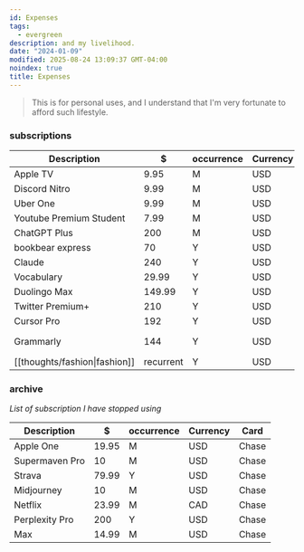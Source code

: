 ```yaml
---
id: Expenses
tags:
  - evergreen
description: and my livelihood.
date: "2024-01-09"
modified: 2025-08-24 13:09:37 GMT-04:00
noindex: true
title: Expenses
---
```


> This is for personal uses, and I understand that I'm very fortunate to afford such lifestyle.

### subscriptions

| Description                   | $         | occurrence | Currency | Card  | Notes     |
| ----------------------------- | --------- | ---------- | -------- | ----- | --------- |
| Apple TV                      | 9.95      | M          | USD      | Chase |           |
| Discord Nitro                 | 9.99      | M          | USD      | Chase |           |
| Uber One                      | 9.99      | M          | USD      | Chase |           |
| Youtube Premium Student       | 7.99      | M          | USD      | Chase |           |
| ChatGPT Plus                  | 200       | M          | USD      | Chase |           |
| bookbear express              | 70        | Y          | USD      | Chase |           |
| Claude                        | 240       | Y          | USD      | Chase |           |
| Vocabulary                    | 29.99     | Y          | USD      | Chase |           |
| Duolingo Max                  | 149.99    | Y          | USD      | Chase |           |
| Twitter Premium+              | 210       | Y          | USD      | Chase |           |
| Cursor Pro                    | 192       | Y          | USD      | Chase |           |
| Grammarly                     | 144       | Y          | USD      | Chase | (for mom) |
| [[thoughts/fashion\|fashion]] | recurrent | Y          | USD      | Chase |           |

### archive

_List of subscription I have stopped using_

| Description    | $     | occurrence | Currency | Card  |
| -------------- | ----- | ---------- | -------- | ----- |
| Apple One      | 19.95 | M          | USD      | Chase |
| Supermaven Pro | 10    | M          | USD      | Chase |
| Strava         | 79.99 | Y          | USD      | Chase |
| Midjourney     | 10    | M          | USD      | Chase |
| Netflix        | 23.99 | M          | CAD      | Chase |
| Perplexity Pro | 200   | Y          | USD      | Chase |
| Max            | 14.99 | M          | USD      | Chase |
